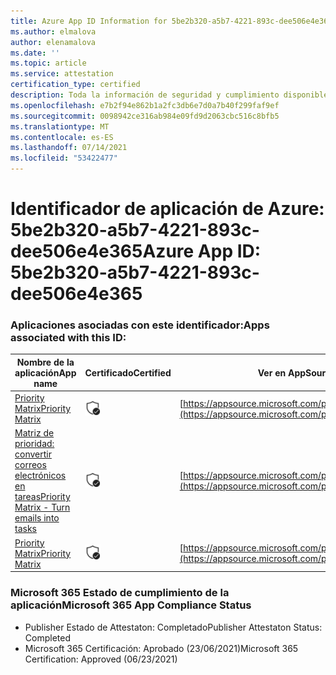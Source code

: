 ```yaml
---
title: Azure App ID Information for 5be2b320-a5b7-4221-893c-dee506e4e365
ms.author: elmalova
author: elenamalova
ms.date: ''
ms.topic: article
ms.service: attestation
certification_type: certified
description: Toda la información de seguridad y cumplimiento disponible para 5be2b320-a5b7-4221-893c-dee506e4e365.
ms.openlocfilehash: e7b2f94e862b1a2fc3db6e7d0a7b40f299faf9ef
ms.sourcegitcommit: 0098942ce316ab984e09fd9d2063cbc516c8bfb5
ms.translationtype: MT
ms.contentlocale: es-ES
ms.lasthandoff: 07/14/2021
ms.locfileid: "53422477"
---
```

# <a name="azure-app-id-5be2b320-a5b7-4221-893c-dee506e4e365"></a><span data-ttu-id="1aa36-103">Identificador de aplicación de Azure: 5be2b320-a5b7-4221-893c-dee506e4e365</span><span class="sxs-lookup"><span data-stu-id="1aa36-103">Azure App ID: 5be2b320-a5b7-4221-893c-dee506e4e365</span></span>


### <a name="apps-associated-with-this-id"></a><span data-ttu-id="1aa36-104">Aplicaciones asociadas con este identificador:</span><span class="sxs-lookup"><span data-stu-id="1aa36-104">Apps associated with this ID:</span></span>
| <span data-ttu-id="1aa36-105">**Nombre de la aplicación**</span><span class="sxs-lookup"><span data-stu-id="1aa36-105">**App name**</span></span> | <span data-ttu-id="1aa36-106">**Certificado**</span><span class="sxs-lookup"><span data-stu-id="1aa36-106">**Certified**</span></span> | <span data-ttu-id="1aa36-107">**Ver en AppSource**</span><span class="sxs-lookup"><span data-stu-id="1aa36-107">**View in AppSource**</span></span> |
|-|-|-|
| [<span data-ttu-id="1aa36-108">Priority Matrix</span><span class="sxs-lookup"><span data-stu-id="1aa36-108">Priority Matrix</span></span>](https://docs.microsoft.com/en-us/microsoft-365-app-certification/forward/WA104382005) | <img alt="Certified application badge" src="../media/certified-badge.png" height="25" width="25" /> | [https://appsource.microsoft.com/product/office/WA104382005](https://appsource.microsoft.com/product/office/WA104382005) |
| [<span data-ttu-id="1aa36-109">Matriz de prioridad: convertir correos electrónicos en tareas</span><span class="sxs-lookup"><span data-stu-id="1aa36-109">Priority Matrix - Turn emails into tasks</span></span>](https://docs.microsoft.com/en-us/microsoft-365-app-certification/forward/WA104381735) | <img alt="Certified application badge" src="../media/certified-badge.png" height="25" width="25" /> | [https://appsource.microsoft.com/product/office/WA104381735](https://appsource.microsoft.com/product/office/WA104381735) |
| [<span data-ttu-id="1aa36-110">Priority Matrix</span><span class="sxs-lookup"><span data-stu-id="1aa36-110">Priority Matrix</span></span>](https://docs.microsoft.com/en-us/microsoft-365-app-certification/forward/appfluenceinc.m_pm_msft) | <img alt="Certified application badge" src="../media/certified-badge.png" height="25" width="25" /> | [https://appsource.microsoft.com/product/office/appfluenceinc.m_pm_msft](https://appsource.microsoft.com/product/office/appfluenceinc.m_pm_msft) |

### <a name="microsoft-365-app-compliance-status"></a><span data-ttu-id="1aa36-111">Microsoft 365 Estado de cumplimiento de la aplicación</span><span class="sxs-lookup"><span data-stu-id="1aa36-111">Microsoft 365 App Compliance Status</span></span>
- <span data-ttu-id="1aa36-112">Publisher Estado de Attestaton: Completado</span><span class="sxs-lookup"><span data-stu-id="1aa36-112">Publisher Attestaton Status: Completed</span></span>
- <span data-ttu-id="1aa36-113">Microsoft 365 Certificación: Aprobado (23/06/2021)</span><span class="sxs-lookup"><span data-stu-id="1aa36-113">Microsoft 365 Certification: Approved (06/23/2021)</span></span>

